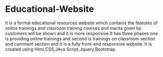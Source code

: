 # Educational-Website
It is a formal educational resources website which contains the featutes of online trainings and clasroom training courses and merits given by customers will be shown and it is more responsive.It has three phases one is providing online trainings and second is trainings on classroom section and comment section and It is a fully front-end responsive website.
It is created using Html,CSS,JAva Script,Jquery,Bootstrap.
